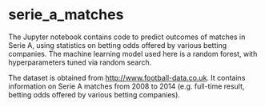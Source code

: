 # serie_a_matches
The Jupyter notebook contains code to predict outcomes of matches in Serie A, using statistics on betting odds offered by various betting companies. The machine learning model used here is a random forest, with hyperparameters tuned via random search.

The dataset is obtained from http://www.football-data.co.uk. It contains information on Serie A matches from 2008 to 2014 (e.g. full-time result, betting odds offered by various betting companies).
